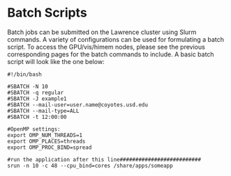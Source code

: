 # Batch Scripts

Batch jobs can be submitted on the Lawrence cluster using Slurm commands. A variety of configurations can be used for formulating a batch script. To access the GPU/vis/himem nodes, please see the previous corresponding pages for the batch commands to include. A basic batch script will look like the one below:

```
#!/bin/bash

#SBATCH -N 10
#SBATCH -q regular
#SBATCH -J example1
#SBATCH --mail-user=user.name@coyotes.usd.edu
#SBATCH --mail-type=ALL
#SBATCH -t 12:00:00

#OpenMP settings:
export OMP_NUM_THREADS=1
export OMP_PLACES=threads
export OMP_PROC_BIND=spread

#run the application after this line##########################
srun -n 10 -c 48 --cpu_bind=cores /share/apps/someapp
```





